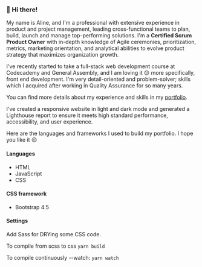 
### :wave: Hi there!

My name is Aline, and I'm a professional with extensive experience in product and project management, leading cross-functional teams to plan, build, launch and manage top-performing solutions. I'm a **Certified Scrum Product Owner** with in-depth knowledge of Agile ceremonies, prioritization, metrics, marketing orientation, and analytical abilities to evolve product strategy that maximizes organization growth.

I've recently started to take a full-stack web development course at Codecademy and General Assembly, and I am loving it :heart_eyes:  more specifically, front end development. I'm very detail-oriented and problem-solver; skills which I acquired after working in Quality Assurance for so many years.

You can find more details about my experience and skills in my [portfolio](https://aoliveiramagalhaes.github.io/portfolio).

I've created a responsive website in light and dark mode and generated a Lighthouse report to ensure it meets high standard performance, accessibility, and user experience.

Here are the languages and frameworks I used to build my portfolio. I hope you like it :wink:

#### Languages
 * HTML
 * JavaScript
 * CSS

 #### CSS framework
 * Bootstrap 4.5

 #### Settings

 Add Sass for DRYing some CSS code.

To compile from scss to css
`yarn build`

To compile continuously --watch:
`yarn watch`